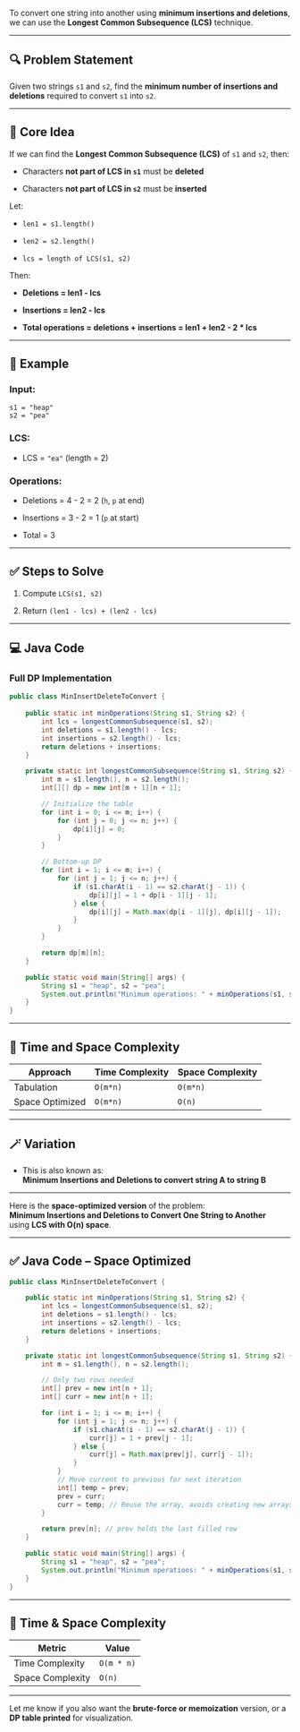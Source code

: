 To convert one string into another using **minimum insertions and deletions**, we can use the **Longest Common Subsequence (LCS)** technique.

---

## 🔍 Problem Statement

Given two strings `s1` and `s2`, find the **minimum number of insertions and deletions** required to convert `s1` into `s2`.

---

## 🧠 Core Idea

If we can find the **Longest Common Subsequence (LCS)** of `s1` and `s2`, then:

- Characters **not part of LCS in `s1`** must be **deleted**
    
- Characters **not part of LCS in `s2`** must be **inserted**
    

Let:

- `len1 = s1.length()`
    
- `len2 = s2.length()`
    
- `lcs = length of LCS(s1, s2)`
    

Then:

- **Deletions = len1 - lcs**
    
- **Insertions = len2 - lcs**
    
- **Total operations = deletions + insertions = len1 + len2 - 2 * lcs**
    

---

## 📘 Example

### Input:

```text
s1 = "heap"
s2 = "pea"
```

### LCS:

- LCS = `"ea"` (length = 2)
    

### Operations:

- Deletions = 4 - 2 = 2 (`h`, `p` at end)
    
- Insertions = 3 - 2 = 1 (`p` at start)
    
- Total = 3
    

---

## ✅ Steps to Solve

1. Compute `LCS(s1, s2)`
    
2. Return `(len1 - lcs) + (len2 - lcs)`
    

---

## 💻 Java Code

### Full DP Implementation

```java
public class MinInsertDeleteToConvert {
    
    public static int minOperations(String s1, String s2) {
        int lcs = longestCommonSubsequence(s1, s2);
        int deletions = s1.length() - lcs;
        int insertions = s2.length() - lcs;
        return deletions + insertions;
    }

    private static int longestCommonSubsequence(String s1, String s2) {
        int m = s1.length(), n = s2.length();
        int[][] dp = new int[m + 1][n + 1];

        // Initialize the table
        for (int i = 0; i <= m; i++) {
            for (int j = 0; j <= n; j++) {
                dp[i][j] = 0;
            }
        }

        // Bottom-up DP
        for (int i = 1; i <= m; i++) {
            for (int j = 1; j <= n; j++) {
                if (s1.charAt(i - 1) == s2.charAt(j - 1)) {
                    dp[i][j] = 1 + dp[i - 1][j - 1];
                } else {
                    dp[i][j] = Math.max(dp[i - 1][j], dp[i][j - 1]);
                }
            }
        }

        return dp[m][n];
    }

    public static void main(String[] args) {
        String s1 = "heap", s2 = "pea";
        System.out.println("Minimum operations: " + minOperations(s1, s2)); // Output: 3
    }
}
```

---

## 🧮 Time and Space Complexity

|Approach|Time Complexity|Space Complexity|
|---|---|---|
|Tabulation|`O(m*n)`|`O(m*n)`|
|Space Optimized|`O(m*n)`|`O(n)`|

---

## 🪄 Variation

- This is also known as:  
    **Minimum Insertions and Deletions to convert string A to string B**
    

---

Here is the **space-optimized version** of the problem:  
**Minimum Insertions and Deletions to Convert One String to Another**  
using **LCS with O(n) space**.

---

## ✅ Java Code – Space Optimized

```java
public class MinInsertDeleteToConvert {

    public static int minOperations(String s1, String s2) {
        int lcs = longestCommonSubsequence(s1, s2);
        int deletions = s1.length() - lcs;
        int insertions = s2.length() - lcs;
        return deletions + insertions;
    }

    private static int longestCommonSubsequence(String s1, String s2) {
        int m = s1.length(), n = s2.length();

        // Only two rows needed
        int[] prev = new int[n + 1];
        int[] curr = new int[n + 1];

        for (int i = 1; i <= m; i++) {
            for (int j = 1; j <= n; j++) {
                if (s1.charAt(i - 1) == s2.charAt(j - 1)) {
                    curr[j] = 1 + prev[j - 1];
                } else {
                    curr[j] = Math.max(prev[j], curr[j - 1]);
                }
            }
            // Move current to previous for next iteration
            int[] temp = prev;
            prev = curr;
            curr = temp; // Reuse the array, avoids creating new arrays
        }

        return prev[n]; // prev holds the last filled row
    }

    public static void main(String[] args) {
        String s1 = "heap", s2 = "pea";
        System.out.println("Minimum operations: " + minOperations(s1, s2)); // Output: 3
    }
}
```

---

## 🧮 Time & Space Complexity

|Metric|Value|
|---|---|
|Time Complexity|`O(m * n)`|
|Space Complexity|`O(n)`|

---

Let me know if you also want the **brute-force or memoization** version, or a **DP table printed** for visualization.